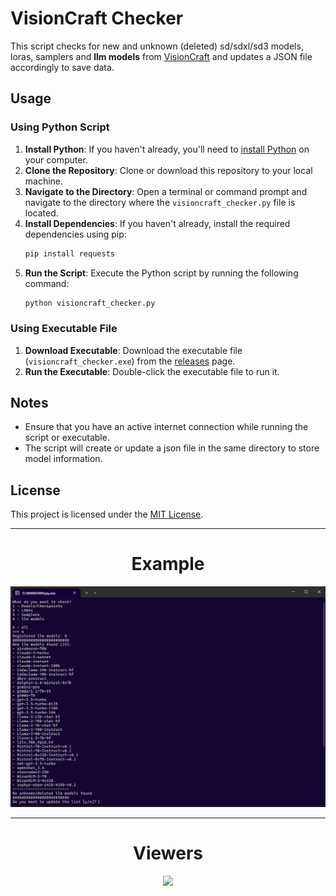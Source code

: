 # VisionCraft Checker

This script checks for new and unknown (deleted) sd/sdxl/sd3 models, loras, samplers and **llm models** from [VisionCraft](https://t.me/visioncraft_channel) and updates a JSON file accordingly to save data.

## Usage

### Using Python Script

1. **Install Python**: If you haven't already, you'll need to [install Python](https://www.python.org/downloads/) on your computer.
2. **Clone the Repository**: Clone or download this repository to your local machine.
3. **Navigate to the Directory**: Open a terminal or command prompt and navigate to the directory where the `visioncraft_checker.py` file is located.
4. **Install Dependencies**: If you haven't already, install the required dependencies using pip:
    ```bash
    pip install requests
    ```
5. **Run the Script**: Execute the Python script by running the following command:
    ```bash
    python visioncraft_checker.py
    ```

### Using Executable File

1. **Download Executable**: Download the executable file (`visioncraft_checker.exe`) from the [releases](https://github.com/popcord/VisionCraft-Models-Checker/releases/) page.
2. **Run the Executable**: Double-click the executable file to run it.

## Notes

- Ensure that you have an active internet connection while running the script or executable.
- The script will create or update a json file in the same directory to store model information.

## License

This project is licensed under the [MIT License](LICENSE).

---
<div align="center">
  <h1>Example</h1>
  <img src="https://raw.githubusercontent.com/popcord/VisionCraft-Checker/v1.3/image/screen.png" />
</div>

---
<div align="center">
  <h1>Viewers</h1>
  <img src="https://profile-counter.glitch.me/VisionCraft-Checker/count.svg" />
</div>
